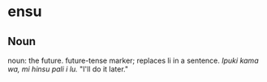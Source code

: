 ensu
===

Noun
---

noun: the future. future-tense marker; replaces li in a sentence. *Ipuki kama wa, mi hinsu pali i lu.* "I'll do it later."